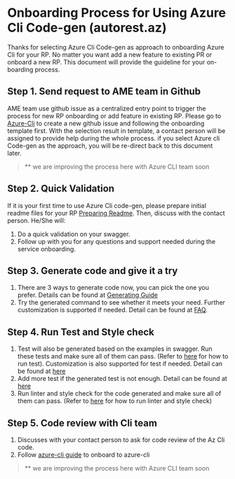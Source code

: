 # Onboarding Process for Using Azure Cli Code-gen (autorest.az)

Thanks for selecting Azure Cli Code-gen as approach to onboarding Azure Cli for your RP. No matter you want add a new feature to existing PR or onboard a new RP. This document will provide the guideline for your on-boarding process.

## Step 1. Send request to AME team in Github
AME team use github issue as a centralized entry point to trigger the process for new RP onboarding or add feature in existing RP. Please go to [Azure-Cli](https://github.com/Azure/azure-cli) to create a new github issue and following the onboarding template first. 
With the selection result in template, a contact person will be assigned to provide help during the whole process. 
if you select Azure cli Code-gen as the approach, you will be re-direct back to this document later.
> ** we are improving the process here with Azure CLI team soon 

## Step 2. Quick Validation
If it is your first time to use Azure Cli code-gen, please prepare initial readme files for your RP [Preparing Readme](how-to-author-readme-file.md). Then, discuss with the contact person. He/She will: 
1. Do a quick validation on your swagger.
2. Follow up with you for any questions and support needed during the service onboarding.

## Step 3. Generate code and give it a try
1. There are 3 ways to generate code now, you can pick the one you prefer. Details can be found at [Generating Guide](how-to-generate.md)
2. Try the generated command to see whether it meets your need. Further customization is supported if needed. Detail can be found at [FAQ](faq.md).

## Step 4. Run Test and Style check
1. Test will also be generated based on the examples in swagger. Run these tests and make sure all of them can pass. (Refer to [here](how-to-generate.md#through-our-pre-prepared-docker) for how to run test). Customization is also supported for test if needed. Detail can be found at [here](04-scenario-test-configuration.md)
2. Add more test if the generated test is not enough. Detail can be found at [here](https://github.com/Azure/azure-cli/blob/dev/doc/authoring_tests.md)
3. Run linter and style check for the code generated and make sure all of them can pass. (Refer to [here](how-to-generate.md#through-our-pre-prepared-docker) for how to run linter and style check)

## Step 5. Code review with Cli team
1. Discusses with your contact person to ask for code review of the Az Cli code.
2. Follow [azure-cli guide](https://github.com/Azure/azure-cli/blob/dev/doc/onboarding_guide.md) to onboard to azure-cli
> ** we are improving the process here with Azure CLI team soon

